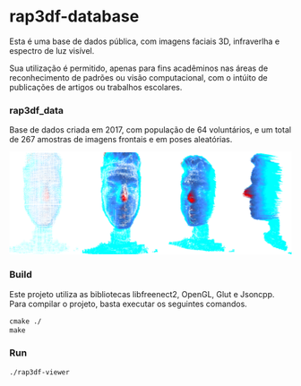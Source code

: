 # rap3df-database

Esta é uma base de dados pública, com imagens faciais 3D, infraverlha e espectro de luz visível.

Sua utilização é permitido, apenas para fins acadêminos nas áreas de reconhecimento de padrões ou visão computacional, 
com o intúito de publicações de artigos ou trabalhos escolares.

### rap3df_data

Base de dados criada em 2017, com população de 64 voluntários, e um total de 267 amostras de imagens frontais e em poses aleatórias.


![alt Exemplos de coleta](imgs/rap3df_01_example.png)


### Build

Este projeto utiliza as bibliotecas libfreenect2, OpenGL, Glut e Jsoncpp.
Para compilar o projeto, basta executar os seguintes comandos. 

```
cmake ./
make
```

### Run

```
./rap3df-viewer
```
